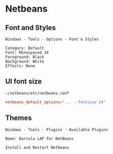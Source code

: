 # Netbeans

## Font and Styles

```
Windows - Tools - Options - Font & Styles

Category: Default
Font: Monospaced 24
Foreground: Black
Background: White
Effects: None
```

## UI font size

`~/netbeans/etc/netbeans.conf`

```conf
netbeans_default_options="... --fontsize 24"
```

## Themes

```
Windows - Tools - Plugins - Available Plugins

Name: Darcula LAF for NetBeans

Install and Restart Netbeans
```
